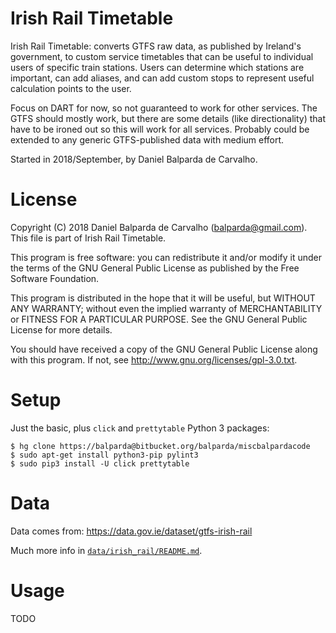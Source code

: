 # Irish Rail Timetable

Irish Rail Timetable: converts GTFS raw data, as published by Ireland's
government, to custom service timetables that can be useful to individual
users of specific train stations. Users can determine which stations are
important, can add aliases, and can add custom stops to represent useful
calculation points to the user.

Focus on DART for now, so not guaranteed to work for other services.
The GTFS should mostly work, but there are some details (like directionality)
that have to be ironed out so this will work for all services. Probably could
be extended to any generic GTFS-published data with medium effort.

Started in 2018/September, by Daniel Balparda de Carvalho.

# License

Copyright (C) 2018 Daniel Balparda de Carvalho (balparda@gmail.com).
This file is part of Irish Rail Timetable.

This program is free software: you can redistribute it and/or modify
it under the terms of the GNU General Public License as published by
the Free Software Foundation.

This program is distributed in the hope that it will be useful,
but WITHOUT ANY WARRANTY; without even the implied warranty of
MERCHANTABILITY or FITNESS FOR A PARTICULAR PURPOSE. See the
GNU General Public License for more details.

You should have received a copy of the GNU General Public License
along with this program. If not, see http://www.gnu.org/licenses/gpl-3.0.txt.

# Setup

Just the basic, plus `click` and `prettytable` Python 3 packages:

```
$ hg clone https://balparda@bitbucket.org/balparda/miscbalpardacode
$ sudo apt-get install python3-pip pylint3
$ sudo pip3 install -U click prettytable
```

# Data

Data comes from: https://data.gov.ie/dataset/gtfs-irish-rail

Much more info in [`data/irish_rail/README.md`](data/irish_rail/README.md).

# Usage

TODO
